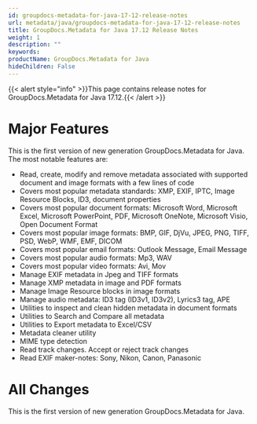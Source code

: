 ```yaml
---
id: groupdocs-metadata-for-java-17-12-release-notes
url: metadata/java/groupdocs-metadata-for-java-17-12-release-notes
title: GroupDocs.Metadata for Java 17.12 Release Notes
weight: 1
description: ""
keywords: 
productName: GroupDocs.Metadata for Java
hideChildren: False
---
```

{{< alert style="info" >}}This page contains release notes for GroupDocs.Metadata for Java 17.12.{{< /alert >}}

# Major Features

This is the first version of new generation GroupDocs.Metadata for Java. The most notable features are:

*   Read, create, modify and remove metadata associated with supported document and image formats with a few lines of code
*   Covers most popular metadata standards: XMP, EXIF, IPTC, Image Resource Blocks, ID3, document properties
*   Covers most popular document formats: Microsoft Word, Microsoft Excel, Microsoft PowerPoint, PDF, Microsoft OneNote, Microsoft Visio, Open Document Format
*   Covers most popular image formats: BMP, GIF, DjVu, JPEG, PNG, TIFF, PSD, WebP, WMF, EMF, DICOM
*   Covers most popular email formats: Outlook Message, Email Message
*   Covers most popular audio formats: Mp3, WAV
*   Covers most popular video formats: Avi, Mov
*   Manage EXIF metadata in Jpeg and TIFF formats
*   Manage XMP metadata in image and PDF formats
*   Manage Image Resource blocks in image formats
*   Manage audio metadata: ID3 tag (ID3v1, ID3v2), Lyrics3 tag, APE
*   Utilities to inspect and clean hidden metadata in document formats
*   Utilities to Search and Compare all metadata
*   Utilities to Export metadata to Excel/CSV
*   Metadata cleaner utility
*   MIME type detection
*   Read track changes. Accept or reject track changes
*   Read EXIF maker-notes: Sony, Nikon, Canon, Panasonic

# All Changes

This is the first version of new generation GroupDocs.Metadata for Java.
